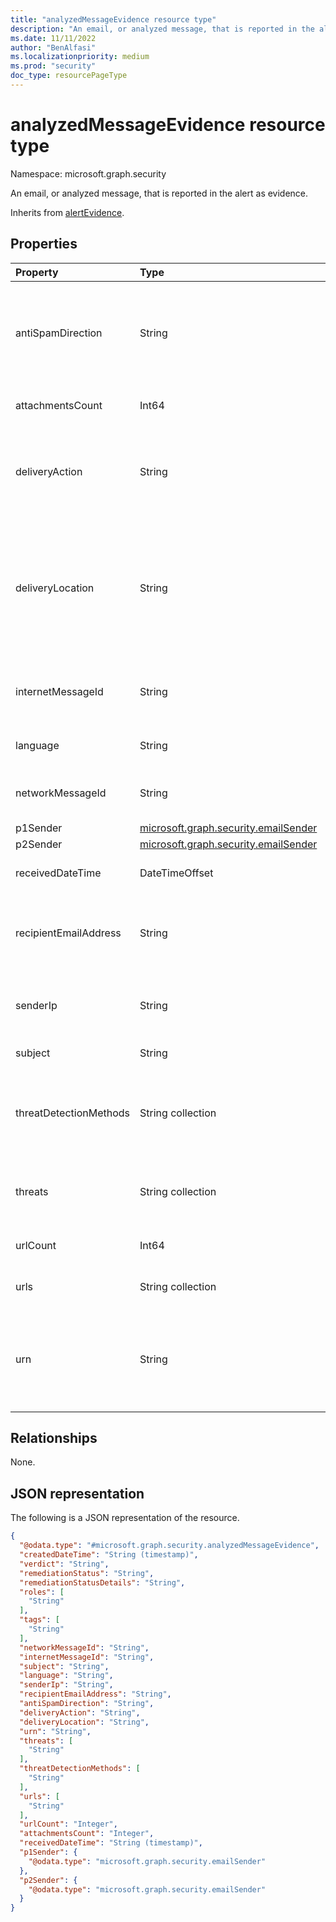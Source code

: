 ```yaml
---
title: "analyzedMessageEvidence resource type"
description: "An email, or analyzed message, that is reported in the alert as evidence."
ms.date: 11/11/2022
author: "BenAlfasi"
ms.localizationpriority: medium
ms.prod: "security"
doc_type: resourcePageType
---
```


# analyzedMessageEvidence resource type

Namespace: microsoft.graph.security

An email, or analyzed message, that is reported in the alert as evidence.

Inherits from [alertEvidence](../resources/security-alertevidence.md).

## Properties
|Property|Type|Description|
|:---|:---|:---|
|antiSpamDirection|String|Direction of the email relative to your network. The possible values are: `inbound`, `outbound` or `intraorg`.|
|attachmentsCount|Int64|Number of attachments in the email.|
|deliveryAction|String|Delivery action of the email. The possible values are: `delivered`, `deliveredAsSpam`, `junked`, `blocked`, or `replaced`.|
|deliveryLocation|String|Location where the email was delivered. The possible values are: `inbox`, `external`, `junkFolder`, `quarantine`, `failed`, `dropped`, `deletedFolder` or `forwarded`.|
|internetMessageId|String|Public-facing identifier for the email that is set by the sending email system.|
|language|String|Detected language of the email content.|
|networkMessageId|String|Unique identifier for the email, generated by Microsoft 365.|
|p1Sender|[microsoft.graph.security.emailSender](../resources/security-emailsender.md)|The P1 sender.|
|p2Sender|[microsoft.graph.security.emailSender](../resources/security-emailsender.md)|The P2 sender.|
|receivedDateTime|DateTimeOffset|Date and time when the email was received.|
|recipientEmailAddress|String|Email address of the recipient, or email address of the recipient after distribution list expansion.|
|senderIp|String|IP address of the last detected mail server that relayed the message.|
|subject|String|Subject of the email.|
|threatDetectionMethods|String collection|Collection of methods used to detect malware, phishing, or other threats found in the email.|
|threats|String collection|Collection of detection names for malware or other threats found.|
|urlCount|Int64|Number of embedded URLs in the email.|
|urls|String collection|Collection of the URLs contained in this email.|
|urn|String|Uniform resource name (URN) of the automated investigation where the cluster was identified.|

## Relationships
None.

## JSON representation
The following is a JSON representation of the resource.
<!-- {
  "blockType": "resource",
  "@odata.type": "microsoft.graph.security.analyzedMessageEvidence"
}
-->
``` json
{
  "@odata.type": "#microsoft.graph.security.analyzedMessageEvidence",
  "createdDateTime": "String (timestamp)",
  "verdict": "String",
  "remediationStatus": "String",
  "remediationStatusDetails": "String",
  "roles": [
    "String"
  ],
  "tags": [
    "String"
  ],
  "networkMessageId": "String",
  "internetMessageId": "String",
  "subject": "String",
  "language": "String",
  "senderIp": "String",
  "recipientEmailAddress": "String",
  "antiSpamDirection": "String",
  "deliveryAction": "String",
  "deliveryLocation": "String",
  "urn": "String",
  "threats": [
    "String"
  ],
  "threatDetectionMethods": [
    "String"
  ],
  "urls": [
    "String"
  ],
  "urlCount": "Integer",
  "attachmentsCount": "Integer",
  "receivedDateTime": "String (timestamp)",
  "p1Sender": {
    "@odata.type": "microsoft.graph.security.emailSender"
  },
  "p2Sender": {
    "@odata.type": "microsoft.graph.security.emailSender"
  }
}
```